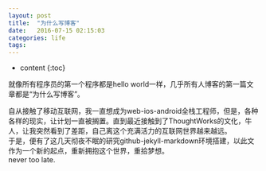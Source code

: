 ```yaml
---
layout: post
title:  "为什么写博客"
date:   2016-07-15 02:15:03
categories: life
tags: 
---
```



* content
{:toc}

就像所有程序员的第一个程序都是hello world一样，几乎所有人博客的第一篇文章都是“为什么写博客”。    





自从接触了移动互联网，我一直想成为web-ios-android全栈工程师，但是，各种各样的现实，让计划一直被搁置。直到最近接触到了ThoughtWorks的文化，牛人，让我突然看到了差距，自己离这个充满活力的互联网世界越来越远。    
于是，便有了这几天彻夜不眠的研究github-jekyll-markdown环境搭建，以此文作为一个新的起点，重新拥抱这个世界，重拾梦想。    
never too late.
